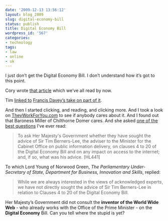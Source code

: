 ```yaml
---
date: '2009-12-13 13:56:12'
layout: blog_2009
slug: digital-economy-bill
status: publish
title: Digital Economy Bill
wordpress_id: '567'
categories:
- technology
tags:
- law
- online
- uk
---
```


I just don’t get the Digital Economy Bill. I don’t understand how it’s got to
this point.

Cory wrote [that article](http://boingboing.net/2009/11/20/britains-new-interne.html) which
we’ve all read by now.

Tim [linked to](http://twitter.com/timd/status/6628505660) [Francis Davey’s take on part of
it](http://www.francisdavey.co.uk/2009/12/government-wants-new-powers-to-block.html).

And then I started clicking, and reading, and clicking more. And I took a look
on [TheyWorkForYou.com](http://www.theyworkforyou.com/) to see if anybody
cares about it. And I found out that Baroness Miller of Chilthorne Domer
cares. And she asked [one of the best
questions](http://www.publications.parliament.uk/pa/ld200910/ldhansrd/text/91210w0001.htm#09121056000287)
I’ve ever read:

> To ask Her Majesty's Government whether they have sought the advice of Sir
> Tim Berners-Lee, the adviser to the Minister for the Cabinet Office on public
> information delivery, on clauses 4 to 20 of the Digital Economy Bill and on
> any impact on access to the internet; and, if so, what was his advice. [HL441]

To which Lord Young of Norwood Green, _The Parliamentary Under-Secretary of
State, Department for Business, Innovation and Skills_, replied:

> While we are always interested in the views of acknowledged experts, we have
> not directly sought the advice of Sir Tim Berners-Lee in relation to Clauses 4
> to 20 of the Digital Economy Bill.

Her Majesty’s Government did not consult the **inventor of the World Wide
Web** - who already works with the Office of the Prime Minister - on the
**Digital Economy** Bill. Can you tell where the stupid is yet?
